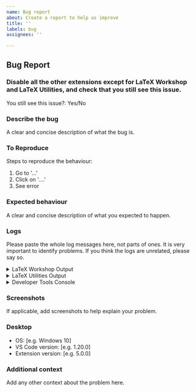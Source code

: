 ```yaml
---
name: Bug report
about: Create a report to help us improve
title: ''
labels: bug
assignees: ''

---
```


<!--
Following contents are required for a successful issue. Not providing necessary information, specifically log messages, may render the issue closed. It's hard to help when we don't really know what we're dealing with
-->

## Bug Report

### Disable all the other extensions except for LaTeX Workshop and LaTeX Utilities, and check that you still see this issue.

You still see this issue?: Yes/No

### Describe the bug

A clear and concise description of what the bug is.

### To Reproduce

Steps to reproduce the behaviour:

1. Go to '...'
2. Click on '....'
3. See error

### Expected behaviour

A clear and concise description of what you expected to happen.

### Logs

Please paste the whole log messages here, not parts of ones. It is very important to identify problems. If you think the logs are unrelated, please say so.

<details>
<summary>LaTeX Workshop Output</summary>
<!-- To access the log, click the 'problems' icons on the statusbar, select 'OUTPUT', then select 'LaTeX Workshop' from the dropdown menu on the right. -->

```
logs here
```

</details>

<details>
<summary>LaTeX Utilities Output</summary>
<!-- To access the log, click the 'problems' icons on the statusbar, select 'OUTPUT', then select 'LaTeX Utilities' from the dropdown menu on the right. -->

```
logs here
```

</details>

<details>
<summary>Developer Tools Console</summary>
<!-- To access the log, click 'help' -> 'Toggle Developer Tools. Paste anything suspicious. -->

```
logs here
```

</details>

### Screenshots

If applicable, add screenshots to help explain your problem.

### Desktop

-   OS: [e.g. Windows 10]
-   VS Code version: [e.g. 1.20.0]
-   Extension version: [e.g. 5.0.0]

### Additional context

Add any other context about the problem here.
